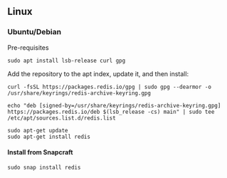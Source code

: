 ## Linux

### Ubuntu/Debian

Pre-requisites
```
sudo apt install lsb-release curl gpg
```
Add the repository to the apt index, update it, and then install:
```
curl -fsSL https://packages.redis.io/gpg | sudo gpg --dearmor -o /usr/share/keyrings/redis-archive-keyring.gpg

echo "deb [signed-by=/usr/share/keyrings/redis-archive-keyring.gpg] https://packages.redis.io/deb $(lsb_release -cs) main" | sudo tee /etc/apt/sources.list.d/redis.list

sudo apt-get update
sudo apt-get install redis
```
#### Install from Snapcraft

```
sudo snap install redis
```